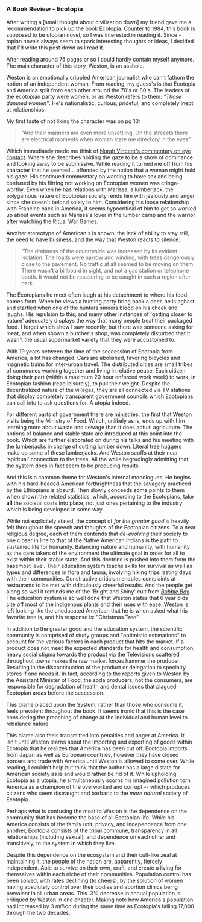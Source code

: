 ### A Book Review - Ecotopia

After writing a [small thought about civilization down] my friend gave me
a recommendation to pick up the book Ecotopia. Counter to 1984, this
book is supposed to be utopian novel, so I was interested in reading it.
Since -topian novels always seem to spark interesting thoughts or ideas,
I decided that I'd write this post down as I read it. 

After reading around 75 pages or so I could hardly contain myself
anymore. The main character of this story, Weston, is an asshole. 

Weston is an emotionally crippled American journalist who can't fathom
the notion of an independent woman. From reading, my guess's is that
Ecotopia and America split from each other around the 70's or 80's.
The leaders of the ecotopian party were women, or as Weston refers to
them: _"Those damned women"_. He's nationalistic, curious, prideful, and
completely inept at relationships. 

My first taste of not liking the character was on pg 10: 

<blockquote>
"And their manners are even more unsettling. On the streeets there are
electrical moments when woman stare me directory in the eyes"
</blockquote>

Which immediately made me think of [Norah Vincent's commentary on eye
contact]. Where she describes holding the gaze to be a show of dominance
and looking away to be submissive. While reading it turned me off from
his character that he seemed... offended by the notion that a woman
might hold his gaze. His continued commentary on wanting to have sex and
being confused by his flirting not working on Ecotopian women was
cringe-worthy. Even when he has relations with Marissa, a lumberjack,
the polygamous nature of Ecotopian society rends him with jealously and
anger since she doesn't belond solely to him. Considering his loose
relationship with Francine back in America, it seems hypocritical of him
to get so worked up about events such as Marissa's lover in the lumber
camp and the warrior after watching the Ritual War Games. 

Another stereotype of American's is shown, the lack of ability to stay
still, the need to have business, and the way that Weston reacts to
silence:

<blockquote>
"The drabness of the countryside was increased by its evident isolation.
The roads were narrow and winding, with trees dangerously close to the
pavement. No traffic at all seemed to be moving on them. There wasn't a
billboard in sight, and not a gas station or telephone booth. It would
not be reassuring to be caught in such a region after dark.
</blockquote>

The Ecotopians he meet often laugh at his detachment to where his food
comes from. When he views a hunting party bring back a deer, he is
aghast and startled when one of the hunters smeers blood on his cheek
and laughs. His repulsion to this, and many other instances of 'getting
closer to nature' adequately displays the way that many people treat
their packaged food. I forget which show I saw recently, but there was
someone asking for meat, and when shown a butcher's shop, was completely
disturbed that it wasn't the usual supermarket variety that they were
accustomed to. 

With 19 years between the time of the seccession of Ecotopia from
America, a lot has changed. Cars are abolished, favoring bicycles and
magnetic trains for inter-urban travel. The distributed cities are small
tribes of communes working together and living in relative peace. Each
citizen doing their part (within a maximum 20 hour enforced work week)
to work, in Ecotopian fashion (read leisurely), to pull their weight.
Despite the decentralized nature of the villages, they are all connected
via TV stations that display completely transparent government councils
which Ecotopians can call into to ask questions for. A utopia indeed. 

For different parts of government there are ministries, the first that
Weston visits being the Ministry of Food. Which, unlikely as is, ends up
with him learning more about waste and sewage than it does actual
agriculture. The notions of balance and stable state are introduced at
this point into the book. Which are further elaborated on during his
talks and his meeting with the lumberjacks in charge of cutting lumber
down. Literal tree huggers make up some of these lumberjacks. And Weston
scoffs at their near 'spiritual' connection to the trees. All the while
begrudingly admitting that the system does in fact seem to be producing
results. 

And this is a common theme for Weston's internal monologues. He begins
with his hard-headed American forthrightness that the savagery practiced
by the Ethiopians is absurd. Then slowly conceeds some points to them
when shown the related statistics, which, according to the Ecotopians,
take **all** the societal costs into place, not just ones pertaining to the
industry which is being developed in some way. 

While not explicitely stated, the concept of _for the greater good_ is
heavily felt throughout the speech and thoughts of the Ecotopian
citizens. To a near religious degree, each of them contends that
_de-evolving_ their society to one closer in line to that of the Native
American Indians is the path to sustained life for humanity. Balancing
nature and humanity, with humanity as the care takers of the environment
the ultimate goal in order for all to exist within their stable state.
And this doctrine is pushed into them from the basemost level. Their
education system teachs skills for survival as well as types and
differences in flora and fauna, involving hiking trips lasting days with
their communities. Constructive criticism enables complaints at
restaurants to be met with ridiculously cheerful results. And the people
get along so well it reminds me of the 'Bright and Shiny' cult from
_[Bubble Boy]_. The education system is so well done that Weston states that 6
year olds cite off most of the indigenous plants and their uses with
ease. Weston is left looking like the uneducated American that he is
when asked what his favorite tree is, and his response is: "Christmas
Tree". 

In addition to the greater good and the education system, the scientific
community is comprised of study groups and "optimistic estimations" to
account for the various factors in each product that hits the market. If
a product does not meet the expected standards for health and
consumption, heavy social stigma towards the product via the Televisions
scattered throughout towns makes the raw market forces hammer the
producer. Resulting in the discontinuation of the product or delegation
to specialty stores if one needs it. In fact, according to the reports
given to Weston by the Assistant Minister of Food, the soda producers,
not the consumers, are responsible for degradation of health and dental
issues that plagued Ecotopian areas before the seccession. 

This blame placed upon the System, rather than those who consume it,
feels prevalent throughout the book. It seems ironic that this is the
case considering the preaching of change at the individual and human
level to rebalance nature. 

This blame also feels transmitted into penalties and anger at America.
It isn't until Weston learns about the importing and exporting of goods 
within Ecotopia that he realizes that America has been cut off. Ecotopia 
imports from Japan as well as European countries, however they have closed 
borders and trade with America until Weston is allowed to come over. While 
reading, I couldn't help but think that the author has a large distate for 
American society as is and would rather be rid of it. While upholding 
Ecotopia as a utopia, he simultaneously scorns his imagined pollution 
torn America as a champion of the overworked and corrupt -- which 
produces citizens who seem distraught and barbaric to the _more natural_ 
society of Ecotopia. 

Perhaps what is confusing the most to Weston is the dependence on the
community that has become the base of all Ecotopian life. While his
America consists of the family unit, privacy, and independence from one
another, Ecotopia consists of the tribal commune, transparency in all
relationships (including sexual), and dependence on each other and
transitively, to the system in which they live. 

Despite this dependence on the ecosystem and their cult-like zeal at
maintaining it, the people of the nation are, apparently, fiercely
independent. Able to survive on their own, craft, and create a living
for themselves within each niche of their communities. Population
control has been solved, with rates declining (to cheers), by the
solution of women having absolutely control over their bodies and
abortion clinics being prevalent in all urban areas. This .3% decrease
in annual population is critiqued by Weston in one chapter. Making note
how America's population had increased by 3 _million_ during the same time
as Ecotopia's falling 17,000 through the two decades. 





[Norah Vincent's commentary on eye contact]:/writing/political/self-made-man
[Bubble Boy]:http://lmgtfy.com/?q=Bubble%20Boy
